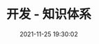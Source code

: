---
pageComponent: 
  name: Catalogue
  data: 
    path: 45.开发
    imgUrl: /img/catalogue/default.png
    description: 开发 - 知识体系
title: 开发 - 知识体系
date: 2021-11-25 19:30:02
permalink: /dev-guide/
sidebar: false
article: false
comment: false
editLink: false
---